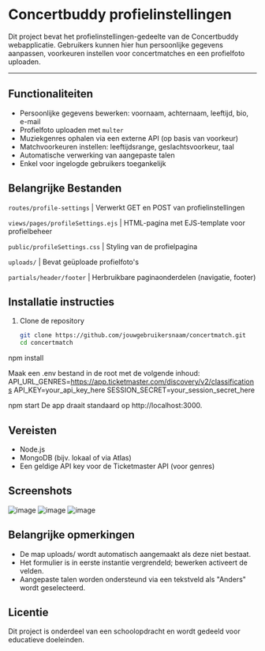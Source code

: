 # Concertbuddy profielinstellingen

Dit project bevat het profielinstellingen-gedeelte van de Concertbuddy webapplicatie. Gebruikers kunnen hier hun persoonlijke gegevens aanpassen, voorkeuren instellen voor concertmatches en een profielfoto uploaden.

---

## Functionaliteiten

- Persoonlijke gegevens bewerken: voornaam, achternaam, leeftijd, bio, e-mail
- Profielfoto uploaden met `multer`
- Muziekgenres ophalen via een externe API (op basis van voorkeur)
- Matchvoorkeuren instellen: leeftijdsrange, geslachtsvoorkeur, taal
- Automatische verwerking van aangepaste talen
- Enkel voor ingelogde gebruikers toegankelijk

## Belangrijke Bestanden
                                  
`routes/profile-settings`          | Verwerkt GET en POST van profielinstellingen

`views/pages/profileSettings.ejs`  | HTML-pagina met EJS-template voor profielbeheer

`public/profileSettings.css`       | Styling van de profielpagina

`uploads/`                         | Bevat geüploade profielfoto's

`partials/header/footer`           | Herbruikbare paginaonderdelen (navigatie, footer)

## Installatie instructies

1. Clone de repository
   ```bash
   git clone https://github.com/jouwgebruikersnaam/concertmatch.git
   cd concertmatch

npm install

Maak een .env bestand in de root met de volgende inhoud:
API_URL_GENRES=https://app.ticketmaster.com/discovery/v2/classifications
API_KEY=your_api_key_here
SESSION_SECRET=your_session_secret_here

npm start
De app draait standaard op http://localhost:3000.

## Vereisten
- Node.js
- MongoDB (bijv. lokaal of via Atlas)
- Een geldige API key voor de Ticketmaster API (voor genres)

## Screenshots
![image](https://github.com/user-attachments/assets/6b45875a-19fa-4ef4-a30f-baae53d8cc67)
![image](https://github.com/user-attachments/assets/bf90606e-6232-42b4-85ae-19adcd5765ea)
![image](https://github.com/user-attachments/assets/f820ddf7-b769-4dd9-8d6e-5ed55fc5a266)


## Belangrijke opmerkingen
- De map uploads/ wordt automatisch aangemaakt als deze niet bestaat.
- Het formulier is in eerste instantie vergrendeld; bewerken activeert de velden.
- Aangepaste talen worden ondersteund via een tekstveld als "Anders" wordt geselecteerd.

## Licentie
Dit project is onderdeel van een schoolopdracht en wordt gedeeld voor educatieve doeleinden.
